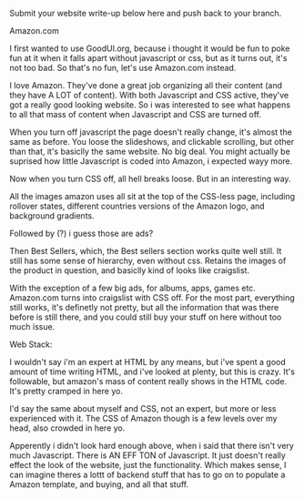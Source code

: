 Submit your website write-up below here and push back to your branch.

Amazon.com

I first wanted to use GoodUI.org, because i thought it would be fun to poke fun at it when it falls apart without javascript or css,
but as it turns out, it's not too bad. So that's no fun, let's use Amazon.com instead.

I love Amazon. They've done a great job organizing all their content (and they have A LOT of content). With both Javascript and CSS active,
they've got a really good looking website. So i was interested to see what happens to all that mass of content when Javascript and CSS
are turned off.

When you turn off javascript the page doesn't really change, it's almost the same as before. You loose the slideshows, and clickable
scrolling, but other than that, it's basiclly the same website. No big deal. You might actually be suprised how little Javascript is coded
into Amazon, i expected wayy more.

Now when you turn CSS off, all hell breaks loose. But in an interesting way. 

All the images amazon uses all sit at the top of the CSS-less page, including rollover states, different countries versions
of the Amazon logo, and background gradients. 

Followed by (?) i guess those are ads?

Then Best Sellers, which, the Best sellers section works quite well still. It still has some sense
of hierarchy, even without css. Retains the images of the product in question, and basiclly kind of looks like 
craigslist.

With the exception of a few big ads, for albums, apps, games etc. Amazon.com turns into craigslist with CSS off.
For the most part, everything still works, it's definetly not pretty, but all the information that was there before
is still there, and you could still buy your stuff on here without too much issue. 

Web Stack:

I wouldn't say i'm an expert at HTML by any means, but i've spent a good amount of time writing HTML, and i've looked at plenty, 
but this is crazy. It's followable, but amazon's mass of content really shows in the HTML code. It's pretty cramped in here yo.

I'd say the same about myself and CSS, not an expert, but more or less experienced with it. The CSS of Amazon though is a few levels
over my head, also crowded in here yo.

Apperently i didn't look hard enough above, when i said that there isn't very much Javascript. There is AN EFF TON of Javascript. It just 
doesn't really effect the look of the website, just the functionality. Which makes sense, I can imagine theres a lottt of backend
stuff that has to go on to populate a Amazon template, and buying, and all that stuff. 


	